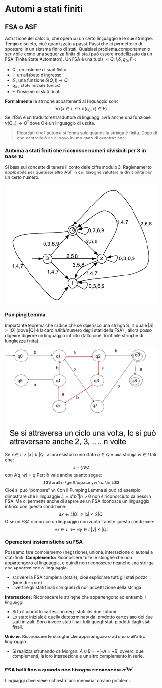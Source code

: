 # Automi a stati finiti

## FSA o ASF
Astrazione del calcolo, che opera su un certo linguaggio e le sue stringhe. 
Tempo discreto, cioè quantizzato a passi.
Passi che ci permettono di spostarci in un sistema finito di stati. 
Qualsiasi problema/comportamento scrivibile come una sequenza finita di stati può essere modellizzato da un FSA (Finite State Automaton).
Un FSA è una tupla $<Q,I,\delta,q_0,F>$: 

- Q , un insieme di stati finito
- I , un alfabeto d'ingresso
- $\delta$ , una funzione $\delta (Q,I) \rightarrow Q$
- $q_0$ , stato iniziale (unico)
- F, l'insieme di stati finali

**Formalmente** le stringhe appartenenti al linguaggio sono $$\forall x (x \in L \leftrightarrow \delta (q_0,x) \in F)$$
Se l'FSA è un traduttore/trasduttore di linguaggi avrà anche una funzione $\gamma (Q,I) \rightarrow O^*$  dove O è un linguaggio di uscita. 
> Ricordati che l'automa si ferma solo quando la stringa è finita. Dopo di che controllerà se si trova in uno stato di accettazione. 

### Automa a stati finiti che riconosce numeri divisibili per 3 in base 10

Si basa sul concetto di tenere il conto delle cifre modulo 3. Ragionamento applicabile per qualsiasi altro ASF in cui bisogna valutare la divisibilità per un certo numero. 

![](images/FSA%20esempio.png)



### Pumping Lemma

Importante teorema che ci dice che se digerisco una stringa S, la quale $|S| > |Q|$ (dove |Q| è la cardinalità/numero degli stati della FSA) , allora posso digerire digerire un linguaggio infinito (fatto cioè di infinite stringhe di lunghezza finita). 

![](images/fsa%20pumping%20lemma.png)

Se $x \in  L \wedge |x| \ge |Q|$, allora esistono uno stato $q \in Q$ e una stringa $w \in I$  tali che: 
$$x = ywz$$ con $\delta(q,w) = q$ Perciò vale anche quanto segue: 
$$\forall n \ge 0 \space yw^nz \in L$$Cioé si può “pompare” w. 
Con il Pumping Lemma si puó ad esempio dimostrare che il linguaggio $L = {a^nb^n | n > 0}$ non è riconosciuto da nessun FSA. 
Ma ci permette anche di sapere se un FSA riconosce un linguaggio infinito con questa condizione: 
$$\exists x \in L |Q| \le |x| < 2|Q|$$
O se un FSA riconosce un linguaggio non vuoto tramite questa condizione: 
$$\exists x \in L \leftrightarrow \exists y \in L |y| < |Q|$$

### Operazioni insiemistiche su FSA 
Possiamo fare complemento (negazione), unione,  intersezione di automi a stati finiti.
**Complemento:**
Riconoscere tutte le stringhe che non appartengono al linguaggio, e quindi non riconoscere neanche una stringa che apparteniene al linguaggio.
- scrivere la FSA completa (totale), cioè esplicitare tutti gli stati pozzo (cioè di errore)
- invertire gli stati finali con quelli di non accettazione della stringa

**Intersezione:**
Riconoscere le stringhe che appartengono ad entrambi i linguaggi.
- Si fa il prodotto cartesiano degli stati dei due automi.
 - Lo stato iniziale è quello deteterminato dal prodotto cartesiano dei due stati iniziali.
    Sono invece stati finali tutti quegli stati prodotti dagli stati finali. 

**Unione**:
Riconoscere le stringhe che appartengono o ad uno o all'altro linguaggio. 
- Si realizza sfruttando de Morgan: $A \cup B = \neg (\neg A \cap \neg B)$
 ovvero: due complementi, la loro intersezione e un altro complemento in serie.


### FSA belli fino a quando non bisogna riconoscere $a^nb^n$

Linguaggi dove viene richiesta 'una memoria' creano problemi. 

